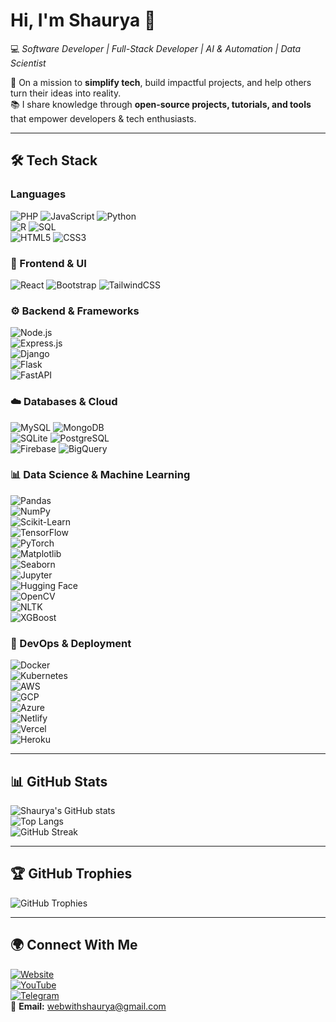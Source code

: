 # Hi, I'm Shaurya 👋  

💻 *Software Developer | Full-Stack Developer | AI & Automation | Data Scientist*  

🚀 On a mission to **simplify tech**, build impactful projects, and help others turn their ideas into reality.  
📚 I share knowledge through **open-source projects, tutorials, and tools** that empower developers & tech enthusiasts.  

---

## 🛠️ Tech Stack  

### Languages
![PHP](https://img.shields.io/badge/-PHP-777BB4?logo=php&logoColor=white) 
![JavaScript](https://img.shields.io/badge/-JavaScript-F7DF1E?logo=javascript&logoColor=black) 
![Python](https://img.shields.io/badge/-Python-3776AB?logo=python&logoColor=white)  
![R](https://img.shields.io/badge/-R-276DC3?logo=r&logoColor=white) 
![SQL](https://img.shields.io/badge/-SQL-003B57?logo=sqlite&logoColor=white)  
![HTML5](https://img.shields.io/badge/-HTML5-E34F26?logo=html5&logoColor=white) 
![CSS3](https://img.shields.io/badge/-CSS3-1572B6?logo=css3&logoColor=white)  

### 🎨 Frontend & UI  
![React](https://img.shields.io/badge/-React-61DAFB?logo=react&logoColor=black) 
![Bootstrap](https://img.shields.io/badge/-Bootstrap-7952B3?logo=bootstrap&logoColor=white) 
![TailwindCSS](https://img.shields.io/badge/-TailwindCSS-38B2AC?logo=tailwind-css&logoColor=white)



### ⚙️ Backend & Frameworks  
![Node.js](https://img.shields.io/badge/-Node.js-339933?logo=node.js&logoColor=white)  
![Express.js](https://img.shields.io/badge/-Express.js-000000?logo=express&logoColor=white)  
![Django](https://img.shields.io/badge/-Django-092E20?logo=django&logoColor=white)  
![Flask](https://img.shields.io/badge/-Flask-000000?logo=flask&logoColor=white)  
![FastAPI](https://img.shields.io/badge/-FastAPI-009688?logo=fastapi&logoColor=white)  

### ☁️ Databases & Cloud  
![MySQL](https://img.shields.io/badge/-MySQL-4479A1?logo=mysql&logoColor=white) 
![MongoDB](https://img.shields.io/badge/-MongoDB-47A248?logo=mongodb&logoColor=white)  
![SQLite](https://img.shields.io/badge/-SQLite-003B57?logo=sqlite&logoColor=white) 
![PostgreSQL](https://img.shields.io/badge/-PostgreSQL-4169E1?logo=postgresql&logoColor=white)  
![Firebase](https://img.shields.io/badge/-Firebase-FFCA28?logo=firebase&logoColor=black) 
![BigQuery](https://img.shields.io/badge/-BigQuery-4285F4?logo=googlecloud&logoColor=white)  

### 📊 Data Science & Machine Learning  
![Pandas](https://img.shields.io/badge/-Pandas-150458?logo=pandas&logoColor=white)  
![NumPy](https://img.shields.io/badge/-NumPy-013243?logo=numpy&logoColor=white)  
![Scikit-Learn](https://img.shields.io/badge/-ScikitLearn-F7931E?logo=scikitlearn&logoColor=white)  
![TensorFlow](https://img.shields.io/badge/-TensorFlow-FF6F00?logo=tensorflow&logoColor=white)  
![PyTorch](https://img.shields.io/badge/-PyTorch-EE4C2C?logo=pytorch&logoColor=white)  
![Matplotlib](https://img.shields.io/badge/-Matplotlib-0C4B33?logo=python&logoColor=white)  
![Seaborn](https://img.shields.io/badge/-Seaborn-009999?logo=python&logoColor=white)  
![Jupyter](https://img.shields.io/badge/-Jupyter-F37626?logo=jupyter&logoColor=white)  
![Hugging Face](https://img.shields.io/badge/-HuggingFace-FFD21E?logo=huggingface&logoColor=black)  
![OpenCV](https://img.shields.io/badge/-OpenCV-5C3EE8?logo=opencv&logoColor=white)  
![NLTK](https://img.shields.io/badge/-NLTK-154734?logo=python&logoColor=white)  
![XGBoost](https://img.shields.io/badge/-XGBoost-FF6600?logo=python&logoColor=white)  

### 🔧 DevOps & Deployment  
![Docker](https://img.shields.io/badge/-Docker-2496ED?logo=docker&logoColor=white)  
![Kubernetes](https://img.shields.io/badge/-Kubernetes-326CE5?logo=kubernetes&logoColor=white)  
![AWS](https://img.shields.io/badge/-AWS-232F3E?logo=amazonaws&logoColor=white)  
![GCP](https://img.shields.io/badge/-GCP-4285F4?logo=googlecloud&logoColor=white)  
![Azure](https://img.shields.io/badge/-Azure-0078D4?logo=microsoftazure&logoColor=white)  
![Netlify](https://img.shields.io/badge/-Netlify-00C7B7?logo=netlify&logoColor=white)  
![Vercel](https://img.shields.io/badge/-Vercel-000000?logo=vercel&logoColor=white)  
![Heroku](https://img.shields.io/badge/-Heroku-430098?logo=heroku&logoColor=white)  

---

## 📊 GitHub Stats  

![Shaurya's GitHub stats](https://github-readme-stats.vercel.app/api?username=DeveloperShaurya7&show_icons=true&theme=tokyonight)  
![Top Langs](https://github-readme-stats.vercel.app/api/top-langs/?username=DeveloperShaurya7&layout=compact&theme=tokyonight)  
![GitHub Streak](https://github-readme-streak-stats.herokuapp.com/?user=DeveloperShaurya7&theme=tokyonight)  

---

## 🏆 GitHub Trophies
![GitHub Trophies](https://github-profile-trophy.vercel.app/?username=DeveloperShaurya7&theme=tokyonight&no-frame=false&no-bg=true&margin-w=15&margin-h=15)

---

## 🌍 Connect With Me  
[![Website](https://img.shields.io/badge/Website-DeveloperShaurya.com-blue?logo=google-chrome&logoColor=white)](https://developershaurya.com/)  
[![YouTube](https://img.shields.io/badge/YouTube-Channel-red?logo=youtube&logoColor=white)](https://www.youtube.com/@DeveloperShaurya)  
[![Telegram](https://img.shields.io/badge/Telegram-Community-blue?logo=telegram&logoColor=white)](https://t.me/developer_shaurya)  
📧 **Email:** [webwithshaurya@gmail.com](mailto:webwithshaurya@gmail.com)  
